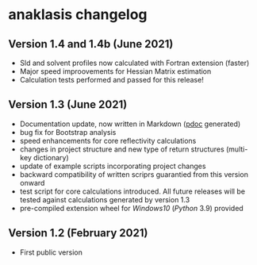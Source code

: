 # anaklasis changelog

## Version 1.4 and 1.4b (June 2021)

- Sld and solvent profiles now calculated with Fortran extension (faster)
- Major speed improovements for Hessian Matrix estimation
- Calculation tests performed and passed for this release! 

## Version 1.3 (June 2021)

- Documentation update, now written in Markdown ([pdoc](https://pdoc3.github.io/pdoc/) generated)
- bug fix for Bootstrap analysis
- speed enhancements for core reflectivity calculations
- changes in project structure and new type of return structures (multi-key dictionary)
- update of example scripts incorporating project changes
- backward compatibility of written scriprs guarantied from this version onward
- test script for core calculations introduced. All future releases will be tested against calculations generated by version 1.3
- pre-compiled extension wheel for _Windows10_ (_Python_ 3.9) provided


## Version 1.2 (February 2021)

- First public version
